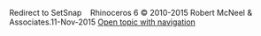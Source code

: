 ---
---

Redirect to SetSnap&#160;
&#160;
Rhinoceros 6 © 2010-2015 Robert McNeel &amp; Associates.11-Nov-2015
 [Open topic with navigation](setsnap.html) 

